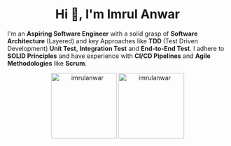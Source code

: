<h1 align="center">Hi 👋, I'm Imrul Anwar</h1>
<p>
I'm an <strong>Aspiring Software Engineer</strong> with a solid grasp of <strong>Software Architecture</strong> (Layered) and key Approaches like <strong>TDD </strong>(Test Driven Development) <strong>Unit Test</strong>, <strong>Integration Test</strong> and <strong>End-to-End Test</strong>. I adhere to <strong>SOLID Principles</strong> and have experience with <strong>CI/CD Pipelines</strong> and <strong>Agile Methodologies</strong> like <strong>Scrum</strong>.
</p>
<p align="center">
<img src="https://github-readme-stats.vercel.app/api/top-langs?username=imrulanwar&exclude_repo=SmartphonePriceEstimator,Car-Predictions,Dragon-Real-State-Data-Science-Project-&show_icons=true&locale=en&layout=compact" alt="imrulanwar" width="auto" height="150" align="center" />
<img src="https://github-readme-streak-stats.herokuapp.com/?user=imrulanwar&" alt="imrulanwar" width="auto" height="150" align="center"  />
</p>
